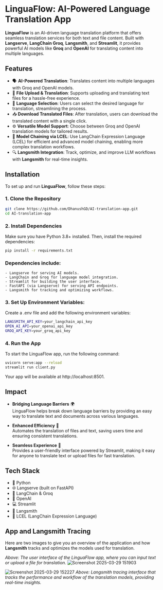 # LinguaFlow: AI-Powered Language Translation App

**LinguaFlow** is an AI-driven language translation platform that offers seamless translation services for both text and file content. Built with **Langserve**, **LangChain Groq**, **Langsmith**, and **Streamlit**, it provides powerful AI models like **Groq** and **OpenAI** for translating content into multiple languages.

## Features

- 🗣️ **AI-Powered Translation**: Translates content into multiple languages with Groq and OpenAI models.
- 📂 **File Upload & Translation**: Supports uploading and translating text files for a hassle-free experience.
- 💬 **Language Selection**: Users can select the desired language for translation, streamlining the process.
- 📥 **Download Translated Files**: After translation, users can download the translated content with a single click.
- ⚙️ **Versatile Model Support**: Choose between Groq and OpenAI translation models for tailored results.
- 🔄 **Model Chaining via LCEL**: Use LangChain Expression Language (LCEL) for efficient and advanced model chaining, enabling more complex translation workflows.
- 🔍 **Langsmith Integration**: Track, optimize, and improve LLM workflows with **Langsmith** for real-time insights.

## Installation

To set up and run **LinguaFlow**, follow these steps:

### 1. Clone the Repository

```bash
git clone https://github.com/DhanushGD/AI-translation-app.git
cd AI-translation-app
```
### 2. Install Dependencies
Make sure you have Python 3.8+ installed. Then, install the required dependencies:
```bash
pip install -r requirements.txt
```
### Dependencies include:
    - Langserve for serving AI models.
    - LangChain and Groq for language model integration.
    - Streamlit for building the user interface.
    - FastAPI (via Langserve) for serving API endpoints.
    - Langsmith for tracking and optimizing workflows.

### 3. Set Up Environment Variables:
Create a .env file and add the following environment variables:
```bash
LANGSMITH_API_KEY=your_langchain_api_key
OPEN_AI_API=your_openai_api_key
GROQ_API_KEY=your_groq_api_key
```

### 4. Run the App
To start the LinguaFlow app, run the following command:
```bash
uvicorn serve:app --reload
streamlit run client.py
```
Your app will be available at http://localhost:8501.

## Impact
- **Bridging Language Barriers** 🌍  
  LinguaFlow helps break down language barriers by providing an easy way to translate text and documents across various languages.

- **Enhanced Efficiency** 💼  
  Automates the translation of files and text, saving users time and ensuring consistent translations.

- **Seamless Experience** 🚀  
  Provides a user-friendly interface powered by Streamlit, making it easy for anyone to translate text or upload files for fast translation.

## Tech Stack
- 🐍 Python
- 🌐 Langserve (built on FastAPI)
- 🤖 LangChain & Groq
- 🦙 OpenAI
- 💻 Streamlit
- 🔄 Langsmith
- 🧩 LCEL (LangChain Expression Language)

## App and Langsmith Tracing
Here are two images to give you an overview of the application and how **Langsmith** tracks and optimizes the models used for translation.

*Above: The user interface of the LinguaFlow app, where you can input text or upload a file for translation.*
![Screenshot 2025-03-29 151903](https://github.com/user-attachments/assets/a5f1d08d-a1e8-4d8d-9b90-f9ee3e937e45)

![Screenshot 2025-03-29 152227](https://github.com/user-attachments/assets/ff62f18c-7d34-4258-a788-daf9961bbe2d)
*Above: Langsmith tracing interface that tracks the performance and workflow of the translation models, providing real-time insights.*
